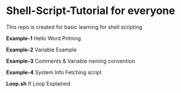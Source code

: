 # Shell-Script-Tutorial for everyone
This repo is created for basic learning for shell scripting

**Example-1**
Hello Word Pritning

**Example-2**
Variable Example

**Example-3**
Comments & Variable naming convention 

**Example-4**
System Info Fetching script

**Loop.sh**
If Loop Explained
